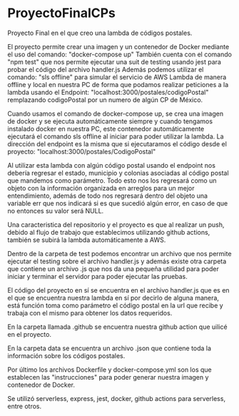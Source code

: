 # ProyectoFinalCPs
Proyecto Final en el que creo una lambda de códigos postales.

El proyecto permite crear una imagen y un contenedor de Docker mediante el uso del comando: "docker-compose up"
También cuenta con el comando "npm test" que nos permite ejecutar una suit de testing usando jest para probar el código del archivo handler.js
Además podemos utilizar el comando: "sls offline" para simular el servicio de AWS Lambda de manera offline y local en nuestra PC de forma que podamos realizar peticiones a la lambda usando el Endpoint: "localhost:3000/postales/codigoPostal" remplazando codigoPostal por un numero de algún CP de México.

Cuando usamos el comando de docker-compose up, se crea una imagen de docker y se ejecuta automáticamente siempre y cuando tengamos instalado docker en nuestra PC, este contenedor automáticamente ejecutará el comando sls offline al iniciar para poder utilizar la lambda. La dirección del endpoint es la misma que si ejecutaramos el código desde el proyecto: "localhost:3000/postales/CodigoPostal"

Al utilizar esta lambda con algún código postal usando el endpoint nos debería regresar el estado, municipio y colonias asociadas al código postal que mandemos como parámetro. Todo esto nos los regresará como un objeto con la información organizada en arreglos para un mejor entendimiento, además de todo nos regresará dentro del objeto una variable err que nos indicará si es que sucedió algún error, en caso de que no entonces su valor será NULL.

Una caracteristica del repositorio y el proyecto es que al realizar un push, debido al flujo de trabajo que establecimos utilizando github actions, también se subirá la lambda automáticamente a AWS.

Dentro de la carpeta de test podemos encontrar un archivo que nos permite ejecutar el testing sobre el archivo handler.js y además existe otra carpeta que contiene un archivo .js que nos da una pequeña utilidad para poder iniciar y terminar el servidor para poder ejecutar las pruebas.

El código del proyecto en sí se encuentra en el archivo handler.js que es en el que se encuentra nuestra lambda en sí por decirlo de alguna manera, está función toma como parámetro el código postal en la url que recibe y trabaja con el mismo para obtener los datos requeridos.

En la carpeta llamada .github se encuentra nuestra github action que uilicé en el proyecto.

En la carpeta data se encuentra un archivo .json que contiene toda la información sobre los códigos postales.

Por último los archivos Dockerfile y docker-compose.yml son los que establecen las "instrucciones" para poder generar nuestra imagen y contenedor de Docker.

Se utilizó serverless, express, jest, docker, github actions para serverless, entre otros.
